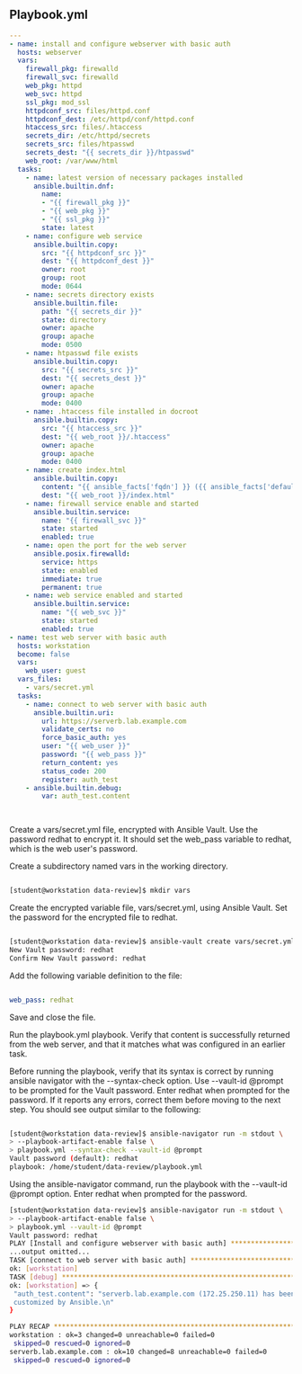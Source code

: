 ## Playbook.yml

```yaml
---
- name: install and configure webserver with basic auth
  hosts: webserver
  vars:
    firewall_pkg: firewalld
    firewall_svc: firewalld
    web_pkg: httpd
    web_svc: httpd
    ssl_pkg: mod_ssl
    httpdconf_src: files/httpd.conf
    httpdconf_dest: /etc/httpd/conf/httpd.conf
    htaccess_src: files/.htaccess
    secrets_dir: /etc/httpd/secrets
    secrets_src: files/htpasswd
    secrets_dest: "{{ secrets_dir }}/htpasswd"
    web_root: /var/www/html
  tasks:
    - name: latest version of necessary packages installed
      ansible.builtin.dnf:
        name:
        - "{{ firewall_pkg }}"
        - "{{ web_pkg }}"
        - "{{ ssl_pkg }}"
        state: latest
    - name: configure web service
      ansible.builtin.copy:
        src: "{{ httpdconf_src }}"
        dest: "{{ httpdconf_dest }}"
        owner: root
        group: root
        mode: 0644
    - name: secrets directory exists
      ansible.builtin.file:
        path: "{{ secrets_dir }}"
        state: directory
        owner: apache
        group: apache
        mode: 0500
    - name: htpasswd file exists
      ansible.builtin.copy:
        src: "{{ secrets_src }}"
        dest: "{{ secrets_dest }}"
        owner: apache
        group: apache
        mode: 0400
    - name: .htaccess file installed in docroot
      ansible.builtin.copy:
        src: "{{ htaccess_src }}"
        dest: "{{ web_root }}/.htaccess"
        owner: apache
        group: apache
        mode: 0400
    - name: create index.html
      ansible.builtin.copy:
        content: "{{ ansible_facts['fqdn'] }} ({{ ansible_facts['default_ipv4']['address'] }}) has been customized by Ansible.\n"
        dest: "{{ web_root }}/index.html"
    - name: firewall service enable and started
      ansible.builtin.service:
        name: "{{ firewall_svc }}"
        state: started
        enabled: true
    - name: open the port for the web server
      ansible.posix.firewalld:
        service: https
        state: enabled
        immediate: true
        permanent: true
    - name: web service enabled and started
      ansible.builtin.service:
        name: "{{ web_svc }}"
        state: started
        enabled: true
- name: test web server with basic auth
  hosts: workstation
  become: false
  vars:
    web_user: guest
  vars_files:
    - vars/secret.yml
  tasks:
    - name: connect to web server with basic auth
      ansible.builtin.uri:
        url: https://serverb.lab.example.com
        validate_certs: no
        force_basic_auth: yes
        user: "{{ web_user }}"
        password: "{{ web_pass }}"
        return_content: yes
        status_code: 200
        register: auth_test
    - ansible.builtin.debug:
        var: auth_test.content

  
```


Create a vars/secret.yml file, encrypted with Ansible Vault. Use the password redhat to
encrypt it. It should set the web_pass variable to redhat, which is the web user's password.

Create a subdirectory named vars in the working directory.

```bash

[student@workstation data-review]$ mkdir vars

```

Create the encrypted variable file, vars/secret.yml, using Ansible Vault. Set the
password for the encrypted file to redhat.


```bash

[student@workstation data-review]$ ansible-vault create vars/secret.yml
New Vault password: redhat
Confirm New Vault password: redhat

```




Add the following variable definition to the file:

```yaml

web_pass: redhat

```

Save and close the file.

Run the playbook.yml playbook. Verify that content is successfully returned from the web
server, and that it matches what was configured in an earlier task.

Before running the playbook, verify that its syntax is correct by running ansible navigator with the --syntax-check option.
Use --vault-id @prompt to be prompted for the Vault password. Enter redhat
when prompted for the password.
If it reports any errors, correct them before moving to the next step.
You should see output similar to the following:


```bash

[student@workstation data-review]$ ansible-navigator run -m stdout \
> --playbook-artifact-enable false \
> playbook.yml --syntax-check --vault-id @prompt
Vault password (default): redhat
playbook: /home/student/data-review/playbook.yml

```



Using the ansible-navigator command, run the playbook with the --vault-id
@prompt option. Enter redhat when prompted for the password.


```bash
[student@workstation data-review]$ ansible-navigator run -m stdout \
> --playbook-artifact-enable false \
> playbook.yml --vault-id @prompt
Vault password: redhat
PLAY [Install and configure webserver with basic auth] *********************
...output omitted...
TASK [connect to web server with basic auth] ***********************************
ok: [workstation]
TASK [debug] *******************************************************************
ok: [workstation] => {
 "auth_test.content": "serverb.lab.example.com (172.25.250.11) has been
 customized by Ansible.\n"
}

PLAY RECAP *********************************************************************
workstation : ok=3 changed=0 unreachable=0 failed=0 
 skipped=0 rescued=0 ignored=0
serverb.lab.example.com : ok=10 changed=8 unreachable=0 failed=0 
 skipped=0 rescued=0 ignored=0
```



